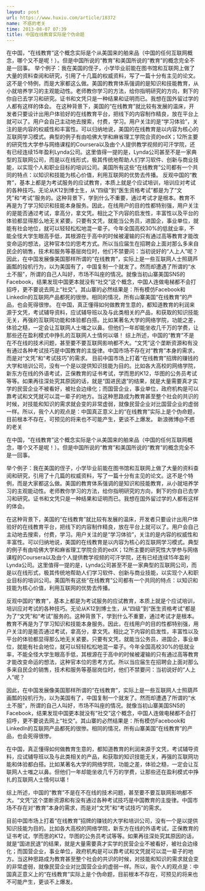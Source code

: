 ```yaml
---
layout: post
url: https://www.huxiu.com/article/18372
name: 不惑的老关
time: 2013-08-07 07:39
title: 中国在线教育实际是个伪命题
---
```

在中国，“在线教育”这个概念实际是个从美国来的舶来品（中国的任何互联网概念，哪个又不是呢！）。但是中国所说的“教育”和美国所说的“教育”的概念完全不是一回事。 举个例子：我在美国的侄子，小学毕业前能在图书馆和互联网上做了大量的资料查阅和研究，引用了十几篇的权威资料，写了一篇十分有主见的论文。这不是个特例，而是大家都这么做。美国的教育体系强调的是知识和技能教育，从小就培养学习的主观能动性。老师教你学习的方法，给你指明研究的方向，剩下的你自已去学习和研究。证书和文凭只是一种结果和证明而已。我想在国外留过学的人都有这样的体会。 在这种背景下，美国的“在线教育”就比较有发展的温床，开发者只要设计出用户体验好的在线教育平台，把线下的内容制作精良，放在平台上就可以了。用户会自己主动地去搜索，付费，学习。用户关注的是“学习体验”，关注的是内容的权威性和丰富性。可以归纳地说，美国的在线教育是以内容为核心的互联网学习模式。典型的例子有由哈佛大学和麻省理工学院合资的edX；12所主要的研究性大学参与网络课程的Coursera以及由个人提供教学视频的可汗学院，还有已经连续15年盈利Lynda公司。这里值得一提的是，Lynda公司甚至不是一家典型的互联网公司，而是以在线形式，极其传统地帮助人们学习软件、创新与商业技能，以实现个人和职业目标的培训公司。美国所有这些“在线教育”公司都有一个共同的特点：以知识和技能为核心价值，利用互联网的优势去传播。 反观中国的“教育”，基本上都是为考试服务的应试教育，本质上就是个应试培训，培训应对考试的各种技巧。无论从K12到博士生，从“四级”到“医生资格考试”都是为了“文凭”和“考试”服务的。这种背景下，学到什么不重要，通过考试才是根本。教育不再是为了学习知识和技能本身服务。因此，在线用户的目的性都特别强，用户关注的是能否通过考试，拿高分，拿文凭。相比之下内容的启发性，丰富性以及平台的体验都显得那么地无关紧要。只要有文凭，就能当公务员，进国企，事业单位，就能有社会地位，就可以轻轻松松地混一辈子。今年全国高校30%的低就业率，不能全怪大学生眼高手低，其根源在于高中的时候被灌输的只有通过高等教育才能改变命运的想法，这种官本位的思考方式。所以当应届生在招聘会上面对那么多来自民企的销售，技术和服务等基层岗位时，他们不禁要问：当初说好的“人上人”呢？ 因此，在中国发展像美国那样所谓的“在线教育”，实际上是一些互联网人士照葫芦画瓢的投机行为，以为美国有了，中国复制一个就发了。然而却遭遇了所谓的“水土不服”，所谓的自己人叫好，市场不叫座的情况。就像当初山寨美国SNS的Facebook，结果发现中国更本就没有“社交”这个概念，中国人连做电梯都不会打招呼，更不要说去网上“社交”。其山寨的必然结果是：所有模仿Facebook和LinkedIn的互联网产品都死的很惨。相同的情况，所有山寨美国“在线教育”的产品，也会死得很惨。 在中国，真正懂得如何做教育生意的，都知道教育的利润来源于文凭，考试辅导资料，应试辅导班以及与此类相关的产品，和获取的知识技能无关，再强的互联网功能和体验都白搭。比如某著名大学的网络学院，功能之差，体验之糙，一定会让互联网人士嗤之以鼻。但他们一年却能坐收几千万的学费，让那些还在盈利模式中挣扎的互联网人士情何以堪！ 综上所述，中国的“教育”不是在不在线的技术问题，甚至要不要互联网影响都不大。“文凭”这个垄断资源和有没有通过各种考试技巧是中国教育的主旋律。中国市场不存在对“教育”本身的需求，而是对“文凭”和“考试技巧”的需求。 目前中国市场上打着“在线教育”招牌的赚钱的大学和培训公司，没有一个是以提供知识技能为目的。比如各大高校的网络学院，新东方在线的外语考试，正保教育的证书考试，学而思的K12，华图的公务员考试等等。如果再往深处究其原因的话，就是“国进民退”的结果，就是大量需要真才实学的民营企业不被看好，被社会边缘化；而国营企业，事业单位，政府机构是可以靠考试和文凭就可以混一辈子的地方。当这种思路成为教育甚至整个社会的共识的时候，对技能和知识的需求就会变的非常虚弱，就像民营企业对比国营企业的虚弱一样。所以，我个人的观点是：中国真正意义上的“在线教育”实际上是个伪命题，目前根本不存在，可预见的将来也不可能产生，更谈不上爆发。 新浪微博@不惑的老关

在中国，“在线教育”这个概念实际是个从美国来的舶来品（中国的任何互联网概念，哪个又不是呢！）。但是中国所说的“教育”和美国所说的“教育”的概念完全不是一回事。

举个例子：我在美国的侄子，小学毕业前能在图书馆和互联网上做了大量的资料查阅和研究，引用了十几篇的权威资料，写了一篇十分有主见的论文。这不是个特例，而是大家都这么做。美国的教育体系强调的是知识和技能教育，从小就培养学习的主观能动性。老师教你学习的方法，给你指明研究的方向，剩下的你自已去学习和研究。证书和文凭只是一种结果和证明而已。我想在国外留过学的人都有这样的体会。

在这种背景下，美国的“在线教育”就比较有发展的温床，开发者只要设计出用户体验好的在线教育平台，把线下的内容制作精良，放在平台上就可以了。用户会自己主动地去搜索，付费，学习。用户关注的是“学习体验”，关注的是内容的权威性和丰富性。可以归纳地说，美国的在线教育是以内容为核心的互联网学习模式。典型的例子有由哈佛大学和麻省理工学院合资的edX；12所主要的研究性大学参与网络课程的Coursera以及由个人提供教学视频的可汗学院，还有已经连续15年盈利Lynda公司。这里值得一提的是，Lynda公司甚至不是一家典型的互联网公司，而是以在线形式，极其传统地帮助人们学习软件、创新与商业技能，以实现个人和职业目标的培训公司。美国所有这些“在线教育”公司都有一个共同的特点：以知识和技能为核心价值，利用互联网的优势去传播。

反观中国的“教育”，基本上都是为考试服务的应试教育，本质上就是个应试培训，培训应对考试的各种技巧。无论从K12到博士生，从“四级”到“医生资格考试”都是为了“文凭”和“考试”服务的。这种背景下，学到什么不重要，通过考试才是根本。教育不再是为了学习知识和技能本身服务。因此，在线用户的目的性都特别强，用户关注的是能否通过考试，拿高分，拿文凭。相比之下内容的启发性，丰富性以及平台的体验都显得那么地无关紧要。只要有文凭，就能当公务员，进国企，事业单位，就能有社会地位，就可以轻轻松松地混一辈子。今年全国高校30%的低就业率，不能全怪大学生眼高手低，其根源在于高中的时候被灌输的只有通过高等教育才能改变命运的想法，这种官本位的思考方式。所以当应届生在招聘会上面对那么多来自民企的销售，技术和服务等基层岗位时，他们不禁要问：当初说好的“人上人”呢？

因此，在中国发展像美国那样所谓的“在线教育”，实际上是一些互联网人士照葫芦画瓢的投机行为，以为美国有了，中国复制一个就发了。然而却遭遇了所谓的“水土不服”，所谓的自己人叫好，市场不叫座的情况。就像当初山寨美国SNS的Facebook，结果发现中国更本就没有“社交”这个概念，中国人连做电梯都不会打招呼，更不要说去网上“社交”。其山寨的必然结果是：所有模仿Facebook和LinkedIn的互联网产品都死的很惨。相同的情况，所有山寨美国“在线教育”的产品，也会死得很惨。

在中国，真正懂得如何做教育生意的，都知道教育的利润来源于文凭，考试辅导资料，应试辅导班以及与此类相关的产品，和获取的知识技能无关，再强的互联网功能和体验都白搭。比如某著名大学的网络学院，功能之差，体验之糙，一定会让互联网人士嗤之以鼻。但他们一年却能坐收几千万的学费，让那些还在盈利模式中挣扎的互联网人士情何以堪！

综上所述，中国的“教育”不是在不在线的技术问题，甚至要不要互联网影响都不大。“文凭”这个垄断资源和有没有通过各种考试技巧是中国教育的主旋律。中国市场不存在对“教育”本身的需求，而是对“文凭”和“考试技巧”的需求。

目前中国市场上打着“在线教育”招牌的赚钱的大学和培训公司，没有一个是以提供知识技能为目的。比如各大高校的网络学院，新东方在线的外语考试，正保教育的证书考试，学而思的K12，华图的公务员考试等等。如果再往深处究其原因的话，就是“国进民退”的结果，就是大量需要真才实学的民营企业不被看好，被社会边缘化；而国营企业，事业单位，政府机构是可以靠考试和文凭就可以混一辈子的地方。当这种思路成为教育甚至整个社会的共识的时候，对技能和知识的需求就会变的非常虚弱，就像民营企业对比国营企业的虚弱一样。所以，我个人的观点是：中国真正意义上的“在线教育”实际上是个伪命题，目前根本不存在，可预见的将来也不可能产生，更谈不上爆发。

